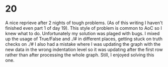 # 20

A nice reprieve after 2 nights of tough problems. (As of this writing I haven't finished even part 1 of day 19). This style of problem is common to AoC so I knew what to do. Unfortunately my solution was plaged with bugs. I mixed up the usage of True/False and ./# in different places, getting stuck on truth checks on ./# I also had a mistake where I was updating the graph with the new data in the wrong indentation level so it was updating after the first row rather than after processing the whole graph. Still, I enjoyed solving this one.